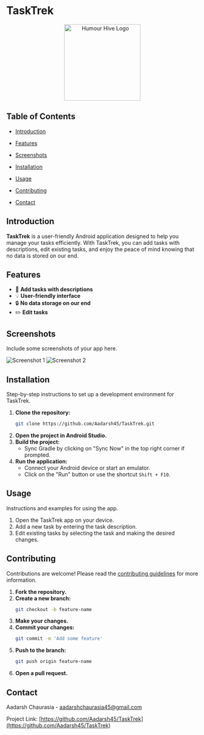 # TaskTrek

<p align="center">
  <img src="logo.png" width="200" height="200" alt="Humour Hive Logo">
</p>

## Table of Contents

- [Introduction](#introduction)
- [Features](#features)
- [Screenshots](#screenshots)
- [Installation](#installation)
- [Usage](#usage)
- [Contributing](#contributing)

- [Contact](#contact)

## Introduction

**TaskTrek** is a user-friendly Android application designed to help you manage your tasks efficiently. With TaskTrek, you can add tasks with descriptions, edit existing tasks, and enjoy the peace of mind knowing that no data is stored on our end.

## Features

- 📝 **Add tasks with descriptions**
- 💡 **User-friendly interface**
- 🔒 **No data storage on our end**
- ✏️ **Edit tasks**

## Screenshots

Include some screenshots of your app here.

![Screenshot 1](/view.jpeg)
![Screenshot 2](/share.jpeg)

## Installation

Step-by-step instructions to set up a development environment for TaskTrek.

1. **Clone the repository:**
    ```bash
    git clone https://github.com/Aadarsh45/TaskTrek.git
    ```
2. **Open the project in Android Studio.**
3. **Build the project:**
    - Sync Gradle by clicking on "Sync Now" in the top right corner if prompted.
4. **Run the application:**
    - Connect your Android device or start an emulator.
    - Click on the "Run" button or use the shortcut `Shift + F10`.

## Usage

Instructions and examples for using the app.

1. Open the TaskTrek app on your device.
2. Add a new task by entering the task description.
3. Edit existing tasks by selecting the task and making the desired changes.

## Contributing

Contributions are welcome! Please read the [contributing guidelines](CONTRIBUTING.md) for more information.

1. **Fork the repository.**
2. **Create a new branch:**
    ```bash
    git checkout -b feature-name
    ```
3. **Make your changes.**
4. **Commit your changes:**
    ```bash
    git commit -m 'Add some feature'
    ```
5. **Push to the branch:**
    ```bash
    git push origin feature-name
    ```
6. **Open a pull request.**


## Contact

Aadarsh Chaurasia - [aadarshchaurasia45@gmail.com](mailto:aadarshchaurasia45@gmail.com)

Project Link: [https://github.com/Aadarsh45/TaskTrek](https://github.com/Aadarsh45/TaskTrek)
